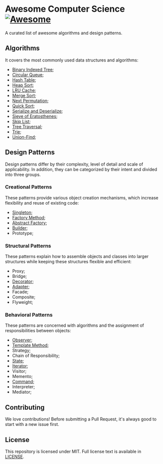 # Awesome Computer Science [![Awesome](https://cdn.rawgit.com/sindresorhus/awesome/d7305f38d29fed78fa85652e3a63e154dd8e8829/media/badge.svg)](https://github.com/sindresorhus/awesome)
A curated list of awesome algorithms and design patterns.

## Algorithms
It covers the most commonly used data structures and algorithms:
- [Binary Indexed Tree](https://github.com/necusjz/awesome-cs/blob/main/algorithms/binary_indexed_tree.py);
- [Circular Queue](https://github.com/necusjz/awesome-cs/blob/main/algorithms/circular_queue.py);
- [Hash Table](https://github.com/necusjz/awesome-cs/blob/main/algorithms/hash_table.py);
- [Heap Sort](https://github.com/necusjz/awesome-cs/blob/main/algorithms/heap_sort.py);
- [LRU Cache](https://github.com/necusjz/awesome-cs/blob/main/algorithms/lru_cache.py);
- [Merge Sort](https://github.com/necusjz/awesome-cs/blob/main/algorithms/merge_sort.py);
- [Next Permutation](https://github.com/necusjz/awesome-cs/blob/main/algorithms/next_permutation.py);
- [Quick Sort](https://github.com/necusjz/awesome-cs/blob/main/algorithms/quick_sort.py);
- [Serialize and Deserialize](https://github.com/necusjz/awesome-cs/blob/main/algorithms/codec.py);
- [Sieve of Eratosthenes](https://github.com/necusjz/awesome-cs/blob/main/algorithms/sieve_of_eratosthenes.py);
- [Skip List](https://github.com/necusjz/awesome-cs/blob/main/algorithms/skip_list.py);
- [Tree Traversal](https://github.com/necusjz/awesome-cs/blob/main/algorithms/iterative_traversal.py);
- [Trie](https://github.com/necusjz/awesome-cs/blob/main/algorithms/trie.py);
- [Union-Find](https://github.com/necusjz/awesome-cs/blob/main/algorithms/union_find.py);

## Design Patterns
Design patterns differ by their complexity, level of detail and scale of applicability. In addition, they can be categorized by their intent and divided into three groups.

### Creational Patterns
These patterns provide various object creation mechanisms, which increase flexibility and reuse of existing code:
- [Singleton](https://github.com/necusjz/awesome-cs/blob/main/design_patterns/singleton.cc);
- [Factory Method](https://github.com/necusjz/awesome-cs/blob/main/design_patterns/factory_method.cc);
- [Abstract Factory](https://github.com/necusjz/awesome-cs/blob/main/design_patterns/abstract_factory.cc);
- [Builder](https://github.com/necusjz/awesome-cs/blob/main/design_patterns/builder.cc);
- Prototype;

### Structural Patterns
These patterns explain how to assemble objects and classes into larger structures while keeping these structures flexible and efficient:
- Proxy;
- Bridge;
- [Decorator](https://github.com/necusjz/awesome-cs/blob/main/design_patterns/decorator.cc);
- [Adapter](https://github.com/necusjz/awesome-cs/blob/main/design_patterns/adapter.cc);
- Facade;
- Composite;
- Flyweight;

### Behavioral Patterns
These patterns are concerned with algorithms and the assignment of responsibilities between objects:
- [Observer](https://github.com/necusjz/awesome-cs/blob/main/design_patterns/observer.cc);
- [Template Method](https://github.com/necusjz/awesome-cs/blob/main/design_patterns/template_method.cc);
- Strategy;
- Chain of Responsibility;
- [State](https://github.com/necusjz/awesome-cs/blob/main/design_patterns/state.cc);
- [Iterator](https://github.com/necusjz/awesome-cs/blob/main/design_patterns/iterator.cc);
- Visitor;
- Memento;
- [Command](https://github.com/necusjz/awesome-cs/blob/main/design_patterns/command.cc);
- Interpreter;
- Mediator;

## Contributing
We love contributions! Before submitting a Pull Request, it's always good to start with a new issue first.

## License
This repository is licensed under MIT. Full license text is available in [LICENSE](https://github.com/necusjz/awesome-cs/blob/main/LICENSE).
